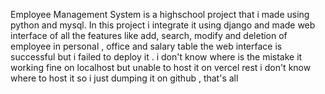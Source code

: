 Employee Management System is a highschool project that i made using python and mysql. In this project i integrate it using django and made web interface of all the features like add, search, modify and deletion of employee in personal , office and salary table
the web interface is successful but i failed to deploy it . 
i don't know where is the mistake it working fine on localhost but unable to host it on vercel 
rest i don't know where to host it so i just dumping it on github , that's all
